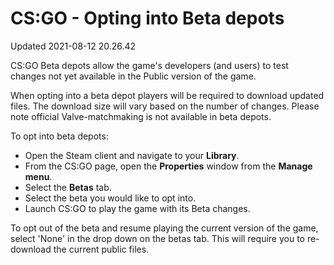 # CS:GO - Opting into Beta depots
Updated 2021-08-12 20.26.42

CS:GO Beta depots allow the game's developers (and users) to test changes not yet available in the Public version of the game.  
  
When opting into a beta depot players will be required to download updated files. The download size will vary based on the number of changes. Please note official Valve-matchmaking is not available in beta depots.  
  
To opt into beta depots:  

* Open the Steam client and navigate to your **Library**.
* From the CS:GO page, open the **Properties** window from the **Manage menu**.
* Select the **Betas** tab.
* Select the beta you would like to opt into.
* Launch CS:GO to play the game with its Beta changes.

To opt out of the beta and resume playing the current version of the game, select 'None' in the drop down on the betas tab. This will require you to re-download the current public files.